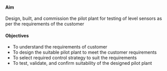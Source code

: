 #### Aim
Design, built, and commission the pilot plant for testing of level sensors as per the requirements of the customer

#### Objectives
-	To understand the requirements of customer
-	To design the suitable pilot plant to meet the customer requirements
-	To select required control strategy to suit the requirements
-	To test, validate, and confirm suitability of the designed pilot plant

